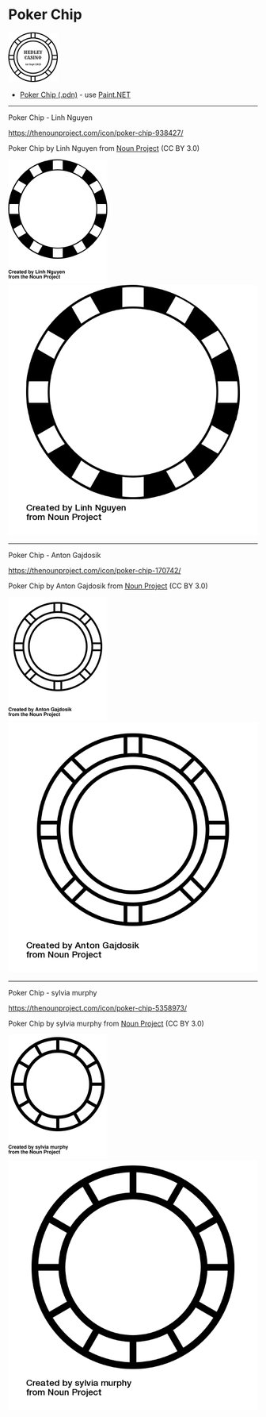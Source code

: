 # Poker Chip

<!-- ![Poker Chip](pokerchip.png "Poker Chip") -->
<img src="pokerchip.png" alt="Poker Chip" width="100px" />

- [Poker Chip (.pdn)](pokerchip.pdn) - use [Paint.NET](https://www.getpaint.net/)

---

Poker Chip - Linh Nguyen

https://thenounproject.com/icon/poker-chip-938427/

Poker Chip by Linh Nguyen from <a href="https://thenounproject.com/browse/icons/term/poker-chip/" target="_blank" title="Poker Chip Icons">Noun Project</a> (CC BY 3.0)

![Poker Chip](noun-poker-chip-938427.svg "Poker Chip")
![Poker Chip](noun-poker-chip-938427.png "Poker Chip")

---

Poker Chip - Anton Gajdosik

https://thenounproject.com/icon/poker-chip-170742/

Poker Chip by Anton Gajdosik from <a href="https://thenounproject.com/browse/icons/term/poker-chip/" target="_blank" title="Poker Chip Icons">Noun Project</a> (CC BY 3.0)

![Poker Chip](noun-poker-chip-170742.svg "Poker Chip")
![Poker Chip](noun-poker-chip-170742.png "Poker Chip")

---

Poker Chip - sylvia murphy

https://thenounproject.com/icon/poker-chip-5358973/

Poker Chip by sylvia murphy from <a href="https://thenounproject.com/browse/icons/term/poker-chip/" target="_blank" title="Poker Chip Icons">Noun Project</a> (CC BY 3.0)

![Poker Chip](noun-poker-chip-5358973.svg "Poker Chip")
![Poker Chip](noun-poker-chip-5358973.png "Poker Chip")
